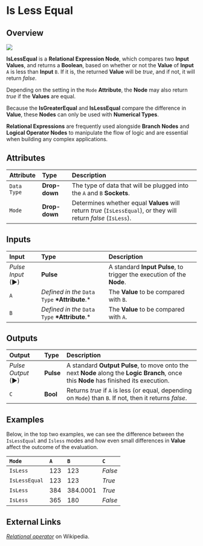 # Is Less Equal

## Overview

![](../../.gitbook/assets/node-islessequal.png)

**IsLessEqual** is a **Relational Expression Node**, which compares two **Input Values**, and returns a **Boolean**, based on whether or not the **Value** of **Input** `A` is less than **Input** `B`. If it is, the returned **Value** will be _true_, and if not, it will return _false_.

Depending on the setting in the `Mode` **Attribute**, the **Node** may also return _true_ if the **Values** are equal.

Because the **IsGreaterEqual** and **IsLessEqual** compare the difference in **Value**, these **Nodes** can only be used with **Numerical Types**.

**Relational Expressions** are frequently used alongside **Branch Nodes** and **Logical Operator Nodes** to manipulate the flow of logic and are essential when building any complex applications.

## Attributes

| Attribute | Type | Description |
| :--- | :--- | :--- |
| `Data Type` | **Drop-down** | The type of data that will be plugged into the `A` and `B` **Sockets**. |
| `Mode` | **Drop-down** | Determines whether equal **Values** will return _true_ \(`IsLessEqual`\), or they will return _false_ \(`IsLess`\). |

## Inputs

| Input | Type | Description |
| :--- | :--- | :--- |
| _Pulse Input_ \(►\) | **Pulse** | A standard **Input Pulse**, to trigger the execution of the **Node**. |
| `A` | _Defined in the_ `Data Type` **\*Attribute**.\* | The **Value** to be compared with `B`. |
| `B` | _Defined in the_ `Data Type` **\*Attribute**.\* | The **Value** to be compared with `A`. |

## Outputs

| Output | Type | Description |
| :--- | :--- | :--- |
| _Pulse Output_ \(►\) | **Pulse** | A standard **Output Pulse**, to move onto the next **Node** along the **Logic Branch**, once this **Node** has finished its execution. |
| `C` | **Bool** | Returns _true_ if `A` is less \(or equal, depending on `Mode`\) than `B`. If not, then it returns _false_. |

## Examples

Below, in the top two examples, we can see the difference between the `IsLessEqual` and `Isless` modes and how even small differences in **Value** affect the outcome of the evaluation.

| `Mode` | `A` | `B` | `C` |
| :--- | :--- | :--- | :--- |
| `IsLess` | 123 | 123 | _False_ |
| `IsLessEqual` | 123 | 123 | _True_ |
| `IsLess` | 384 | 384.0001 | _True_ |
| `IsLess` | 365 | 180 | _False_ |

## External Links

[_Relational operator_](https://en.wikipedia.org/wiki/Relational_operator) on Wikipedia.

